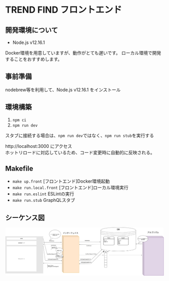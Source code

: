 # TREND FIND フロントエンド

## 開発環境について
- Node.js v12.16.1

Docker環境を用意していますが、動作がとても遅いです。
ローカル環境で開発することをおすすめします。

## 事前準備
nodebrew等を利用して、Node.js v12.16.1 をインストール

## 環境構築
1. `npm ci`
2. `npm run dev`  

スタブに接続する場合は、`npm run dev`ではなく、`npm run stub`を実行する

http://localhost:3000 にアクセス  
ホットリロードに対応しているため、コード変更時に自動的に反映される。

## Makefile
- `make up.front` [フロントエンド]Docker環境起動
- `make run.local.front` [フロントエンド]ローカル環境実行
- `make run.eslint` ESLintの実行
- `make run.stub` GraphQLスタブ

## シーケンス図

![シーケンス図](img/sequence.png)
